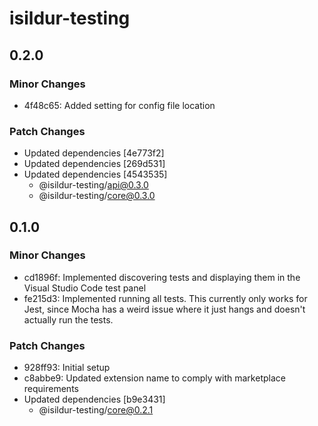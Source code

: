 # isildur-testing

## 0.2.0

### Minor Changes

- 4f48c65: Added setting for config file location

### Patch Changes

- Updated dependencies [4e773f2]
- Updated dependencies [269d531]
- Updated dependencies [4543535]
  - @isildur-testing/api@0.3.0
  - @isildur-testing/core@0.3.0

## 0.1.0

### Minor Changes

- cd1896f: Implemented discovering tests and displaying them in the Visual Studio Code test panel
- fe215d3: Implemented running all tests. This currently only works for Jest, since Mocha has a weird issue where it just hangs and doesn't actually run the tests.

### Patch Changes

- 928ff93: Initial setup
- c8abbe9: Updated extension name to comply with marketplace requirements
- Updated dependencies [b9e3431]
  - @isildur-testing/core@0.2.1
